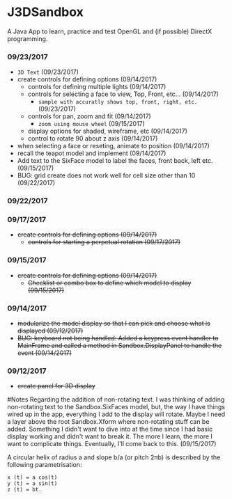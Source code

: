 # J3DSandbox
A Java App to learn, practice and test OpenGL and (if possible) DirectX programming.

### 09/23/2017
* `3D Text` (09/23/2017)
* create controls for defining options (09/14/2017)
  * controls for defining multiple lights (09/14/2017)
  * controls for selecting a face to view, Top, Front, etc...  (09/14/2017)
    * `sample with accuratly shows top, front, right, etc.` (09/23/2017)
  * controls for pan, zoom and fit   (09/14/2017)
    * `zoom using mouse wheel` (09/15/2017)
  * display options for shaded, wireframe, etc (09/14/2017)
  * control to rotate 90 about z axis (09/14/2017)
* when selecting a face or reseting, animate to position (09/14/2017)
* recall the teapot model and implement (09/14/2017)
* Add text to the SixFace model to label the faces, front 
back, left etc. (09/15/2017)
* BUG: grid create does not work well for cell size other than 10 (09/22/2017)
### 09/22/2017
### 09/17/2017
* ~~create controls for defining options (09/14/2017)~~
  * ~~controls for starting a perpetual rotation (09/17/2017)~~
### 09/15/2017
* ~~create controls for defining options (09/14/2017)~~
  * ~~Checklist or combo box to define which model to display (09/15/2017)~~
### 09/14/2017
* ~~modularize the model display so that I can pick and choose what is
displayed (09/12/2017)~~
* ~~BUG: keyboard not being handled: Added a keypress event handler
to MainFrame and called a method in Sandbox.DisplayPanel to handle the
event (09/14/2017)~~
### 09/12/2017
* ~~create panel for 3D display~~

#Notes
Regarding the addition of non-rotating text. I was thinking of adding
non-rotating text to the Sandbox.SixFaces model, but, the way I have things 
wired up in the app, everything I add to the display will rotate. 
Maybe I need a layer above the root Sandbox.Xform where non-rotating stuff can
be added. Something I didn't want to dive into at the time since I had
basic display working and didn't want to break it.  The more I learn,
the more I want to complicate things. Eventually, I'll come back to 
this. (09/15/2017)

A circular helix of radius a and slope b/a (or pitch 2πb) is described by the following parametrisation:

    x (t) = a cos(t)
    y (t) = a sin(t)
    z (t) = bt. 